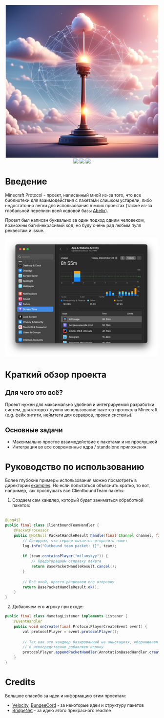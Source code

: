 <div align="center">
  <img src=".assets/illustration.png" width="500"/>
  <br>
  <img src="https://img.shields.io/badge/language-java-gold?style=flat" />
  <img src="https://img.shields.io/badge/beta-v1.0-gold?style=flat" />
  <img src="https://img.shields.io/github/stars/rmilansky/minecraft-protocol-java?style=flat" />
</div>

# Введение

Minecraft Protocol - проект, написанный мной из-за того, что все библиотеки для взаимодействия с пакетами слишком
устарели, либо недостаточно легки для использования в моих проектах (также из-за глобальной переписи всей кодовой
базы [Abelix](https://abelix.team)).

Проект был написан буквально за один подход одним человеком, возможны баги/некрасивый код, но буду очень рад любым пулл
реквестам и issue.

<img src=".assets/time.jpg" width="500"/>

# Краткий обзор проекта

## Для чего это всё?

Проект нужен для максимально удобной и интегрируемой разработки систем, для которых нужно использование пакетов
протокола Minecraft (e.g. фейк энтити, неймтеги для серверов, прокси системы).

## Основные задачи

* Максимально простое взаимодействие с пакетами и их прослушкой
* Интеграция во все современные ядра / standalone приложения

# Руководство по использованию

Более глубокие примеры использования можно посмотреть в директории [examples](examples).
Но если попытаться объяснить кратко, то вот, например, как прослушать все ClientboundTeam пакеты:

1. Создаем сам хандлер, который будет заниматься обработкой пакетов:

```java

@Log4j2
public final class ClientboundTeamHandler {
    @PacketProcessor
    public @NotNull PacketHandleResult handle(final Channel channel, final ClientboundTeam team) {
        // Логируем, что сервер пытается отправить пакет
        log.info("Outbound team packet: {}", team);

        if (team.containsPlayer("milanskyy")) {
            // Предотвращаем отправку пакета
            return BasePacketHandleResult.cancel();
        }

        // Всё окей, просто разрешаем его отправку
        return BasePacketHandleResult.ok();
    }
}
```

2. Добавляем его игроку при входе:

```java
public final class NametagListener implements Listener {
    @EventHandler
    public void onCreate(final ProtocolPlayerCreateEvent event) {
        val protocolPlayer = event.protocolPlayer();

        // Так как это хандлер базированный на аннотациях, оборачиваем его в AnnotationBasedHandler
        // и непосредственно добавляем игроку
        protocolPlayer.appendPacketHandler(AnnotationBasedHandler.create(ClientboundTeamHandler.create()));
    }
}
```

# Credits

Большое спасибо за идеи и информацию этим проектам:

* [Velocity](https://github.com/PaperMC/Velocity), [BungeeCord](https://github.com/SpigotMC/BungeeCord) - за некоторые
  идеи и структуру пакетов
* [BridgeNet](https://github.com/MikhailSterkhov/bridgenet) - за идею этого прекрасного readme